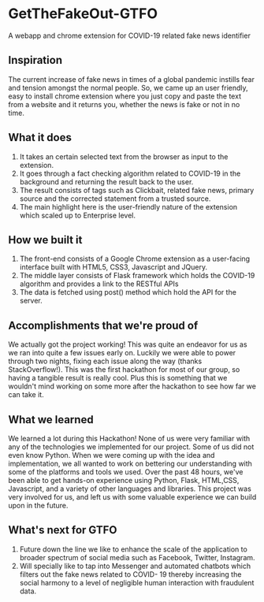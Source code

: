 # GetTheFakeOut-GTFO
A webapp and chrome extension for COVID-19 related fake news identifier 

## Inspiration
The current increase of fake news in times of a global pandemic instills fear and tension amongst the normal people. So, we came up an user friendly, easy to install chrome extension where you just copy and paste the text from a website and it returns you, whether the news is fake or not in no time.

## What it does
1. It takes an certain selected text from the browser as input to the extension.
2. It goes through a fact checking algorithm related to COVID-19 in the background and returning the result back to the user.
3. The result consists of tags such as Clickbait, related fake news, primary source and the corrected statement from a trusted source.
4. The main highlight here is the user-friendly nature of the extension which scaled up to Enterprise level.

## How we built it
1. The front-end consists of a Google Chrome extension as a user-facing interface built with HTML5, CSS3, Javascript and JQuery.
2. The middle layer consists of Flask framework which holds the COVID-19 algorithm and provides a link to the RESTful APIs 
3. The data is fetched using post() method which hold the API for the server.

## Accomplishments that we're proud of
We actually got the project working! This was quite an endeavor for us as we ran into quite a few issues early on. Luckily we were able to power through two nights, fixing each issue along the way (thanks StackOverflow!). This was the first hackathon for most of our group, so having a tangible result is really cool. Plus this is something that we wouldn't mind working on some more after the hackathon to see how far we can take it.

## What we learned
We learned a lot during this Hackathon! None of us were very familiar with any of the technologies we implemented for our project. Some of us did not even know Python. When we were coming up with the idea and implementation, we all wanted to work on bettering our understanding with some of the platforms and tools we used. Over the past 48 hours, we've been able to get hands-on experience using Python, Flask, HTML,CSS, Javascript, and a variety of other languages and libraries. This project was very involved for us, and left us with some valuable experience we can build upon in the future.

## What's next for GTFO
1. Future down the line we like to enhance the scale of the application to broader spectrum of social media such as Facebook, Twitter, Instagram.
2. Will specially like to tap into Messenger and automated chatbots which filters out the fake news related to COVID- 19 thereby increasing the social harmony to a level of negligible human interaction with fraudulent data. 
